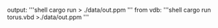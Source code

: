 output:
'''shell
cargo run > ./data/out.ppm
'''
from vdb:
'''shell
cargo run torus.vbd >./data/out.ppm
'''
